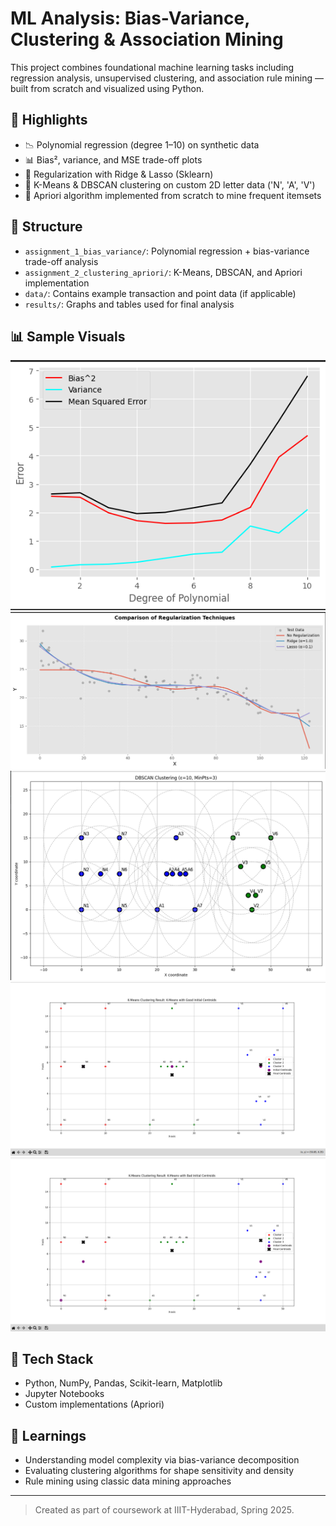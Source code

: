 # ML Analysis: Bias-Variance, Clustering & Association Mining

This project combines foundational machine learning tasks including regression analysis, unsupervised clustering, and association rule mining — built from scratch and visualized using Python.

## 📌 Highlights

- 📉 Polynomial regression (degree 1–10) on synthetic data
- 📊 Bias², variance, and MSE trade-off plots
- 🔐 Regularization with Ridge & Lasso (Sklearn)
- 📍 K-Means & DBSCAN clustering on custom 2D letter data ('N', 'A', 'V')
- 🛒 Apriori algorithm implemented from scratch to mine frequent itemsets

## 📁 Structure

- `assignment_1_bias_variance/`: Polynomial regression + bias-variance trade-off analysis
- `assignment_2_clustering_apriori/`: K-Means, DBSCAN, and Apriori implementation
- `data/`: Contains example transaction and point data (if applicable)
- `results/`: Graphs and tables used for final analysis

## 📊 Sample Visuals

![alt text](image.png)
![alt text](image-1.png)
![alt text](image-2.png)
![alt text](image-3.png)
![alt text](image-4.png)


## 🔧 Tech Stack

- Python, NumPy, Pandas, Scikit-learn, Matplotlib
- Jupyter Notebooks
- Custom implementations (Apriori)

## 🧠 Learnings

- Understanding model complexity via bias-variance decomposition
- Evaluating clustering algorithms for shape sensitivity and density
- Rule mining using classic data mining approaches

---

> Created as part of coursework at IIIT-Hyderabad, Spring 2025.
